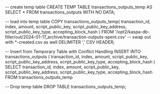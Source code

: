 -- create temp table
CREATE TEMP TABLE transactions_outputs_temp AS SELECT * FROM transactions_outputs WITH NO DATA;

-- load into temp table
COPY transactions_outputs_temp(
	transaction_id,
	index,
	amount,
	script_public_key,
	script_public_key_address,
	script_public_key_type,
	accepting_block_hash
)
FROM '/opt2/kaspa-db-filler/out/2024-01-17_archive/transaction-outputs-spent.csv' -- swap out with *-created.csv as well
DELIMITER ','
CSV HEADER;

-- Insert from Temporary Table with Conflict Handling
INSERT INTO transactions_outputs (
	transaction_id,
	index,
	amount,
	script_public_key,
	script_public_key_address,
	script_public_key_type,
	accepting_block_hash
)
SELECT 
transaction_id,
index,
amount,
script_public_key,
script_public_key_address,
script_public_key_type,
accepting_block_hash
FROM transactions_outputs_temp

-- Drop temp table
DROP TABLE transactions_outputs_temp;